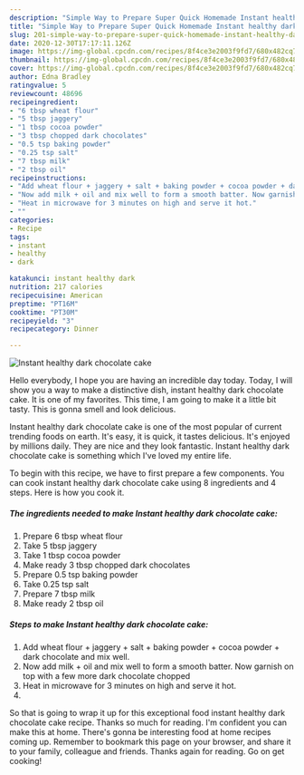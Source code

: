 ```yaml
---
description: "Simple Way to Prepare Super Quick Homemade Instant healthy dark chocolate cake"
title: "Simple Way to Prepare Super Quick Homemade Instant healthy dark chocolate cake"
slug: 201-simple-way-to-prepare-super-quick-homemade-instant-healthy-dark-chocolate-cake
date: 2020-12-30T17:17:11.126Z
image: https://img-global.cpcdn.com/recipes/8f4ce3e2003f9fd7/680x482cq70/instant-healthy-dark-chocolate-cake-recipe-main-photo.jpg
thumbnail: https://img-global.cpcdn.com/recipes/8f4ce3e2003f9fd7/680x482cq70/instant-healthy-dark-chocolate-cake-recipe-main-photo.jpg
cover: https://img-global.cpcdn.com/recipes/8f4ce3e2003f9fd7/680x482cq70/instant-healthy-dark-chocolate-cake-recipe-main-photo.jpg
author: Edna Bradley
ratingvalue: 5
reviewcount: 48696
recipeingredient:
- "6 tbsp wheat flour"
- "5 tbsp jaggery"
- "1 tbsp cocoa powder"
- "3 tbsp chopped dark chocolates"
- "0.5 tsp baking powder"
- "0.25 tsp salt"
- "7 tbsp milk"
- "2 tbsp oil"
recipeinstructions:
- "Add wheat flour + jaggery + salt + baking powder + cocoa powder + dark chocolate and mix well."
- "Now add milk + oil and mix well to form a smooth batter. Now garnish on top with a few more dark chocolate chopped"
- "Heat in microwave for 3 minutes on high and serve it hot."
- ""
categories:
- Recipe
tags:
- instant
- healthy
- dark

katakunci: instant healthy dark 
nutrition: 217 calories
recipecuisine: American
preptime: "PT16M"
cooktime: "PT30M"
recipeyield: "3"
recipecategory: Dinner

---
```



![Instant healthy dark chocolate cake](https://img-global.cpcdn.com/recipes/8f4ce3e2003f9fd7/680x482cq70/instant-healthy-dark-chocolate-cake-recipe-main-photo.jpg)

Hello everybody, I hope you are having an incredible day today. Today, I will show you a way to make a distinctive dish, instant healthy dark chocolate cake. It is one of my favorites. This time, I am going to make it a little bit tasty. This is gonna smell and look delicious.



Instant healthy dark chocolate cake is one of the most popular of current trending foods on earth. It's easy, it is quick, it tastes delicious. It's enjoyed by millions daily. They are nice and they look fantastic. Instant healthy dark chocolate cake is something which I've loved my entire life.


To begin with this recipe, we have to first prepare a few components. You can cook instant healthy dark chocolate cake using 8 ingredients and 4 steps. Here is how you cook it.

<!--inarticleads1-->

##### The ingredients needed to make Instant healthy dark chocolate cake:

1. Prepare 6 tbsp wheat flour
1. Take 5 tbsp jaggery
1. Take 1 tbsp cocoa powder
1. Make ready 3 tbsp chopped dark chocolates
1. Prepare 0.5 tsp baking powder
1. Take 0.25 tsp salt
1. Prepare 7 tbsp milk
1. Make ready 2 tbsp oil




<!--inarticleads2-->

##### Steps to make Instant healthy dark chocolate cake:

1. Add wheat flour + jaggery + salt + baking powder + cocoa powder + dark chocolate and mix well.
1. Now add milk + oil and mix well to form a smooth batter. Now garnish on top with a few more dark chocolate chopped
1. Heat in microwave for 3 minutes on high and serve it hot.
1. 




So that is going to wrap it up for this exceptional food instant healthy dark chocolate cake recipe. Thanks so much for reading. I'm confident you can make this at home. There's gonna be interesting food at home recipes coming up. Remember to bookmark this page on your browser, and share it to your family, colleague and friends. Thanks again for reading. Go on get cooking!
